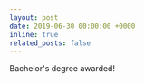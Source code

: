 ```yaml
---
layout: post
date: 2019-06-30 00:00:00 +0000 
inline: true
related_posts: false
---
```

Bachelor's degree awarded! 



